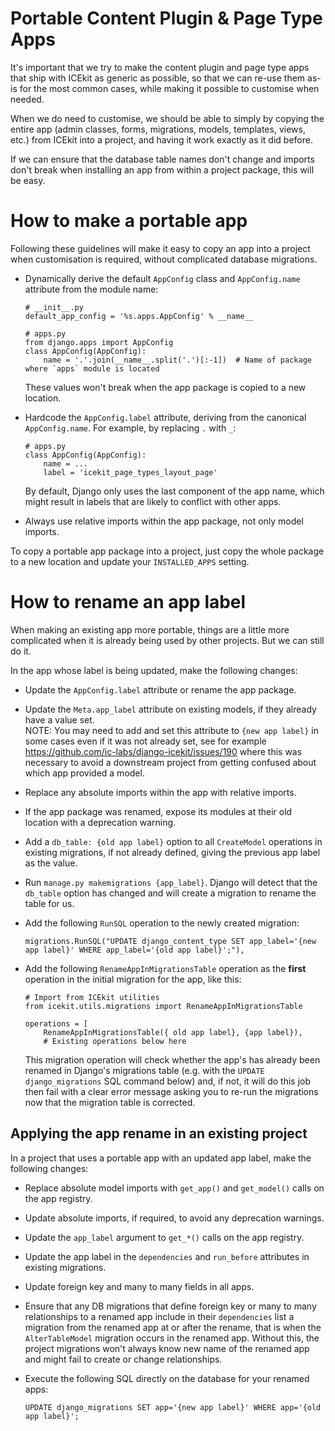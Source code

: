 # Portable Content Plugin & Page Type Apps

It's important that we try to make the content plugin and page type apps that
ship with ICEkit as generic as possible, so that we can re-use them as-is for
the most common cases, while making it possible to customise when needed.

When we do need to customise, we should be able to simply by copying the entire
app (admin classes, forms, migrations, models, templates, views, etc.) from
ICEkit into a project, and having it work exactly as it did before.

If we can ensure that the database table names don't change and imports don't
break when installing an app from within a project package, this will be easy.

# How to make a portable app

Following these guidelines will make it easy to copy an app into a project when
customisation is required, without complicated database migrations.

  * Dynamically derive the default `AppConfig` class and `AppConfig.name`
    attribute from the module name:

        # __init__.py
        default_app_config = '%s.apps.AppConfig' % __name__

        # apps.py
        from django.apps import AppConfig
        class AppConfig(AppConfig):
            name = '.'.join(__name__.split('.')[:-1])  # Name of package where `apps` module is located

    These values won't break when the app package is copied to a new location.

  * Hardcode the `AppConfig.label` attribute, deriving from the canonical
    `AppConfig.name`. For example, by replacing `.` with `_`:

        # apps.py
        class AppConfig(AppConfig):
            name = ...
            label = 'icekit_page_types_layout_page'

    By default, Django only uses the last component of the app name, which
    might result in labels that are likely to conflict with other apps.

  * Always use relative imports within the app package, not only model imports.

To copy a portable app package into a project, just copy the whole package to a
new location and update your `INSTALLED_APPS` setting.

# How to rename an app label

When making an existing app more portable, things are a little more complicated
when it is already being used by other projects. But we can still do it.

In the app whose label is being updated, make the following changes:

  * Update the `AppConfig.label` attribute or rename the app package.

  * Update the `Meta.app_label` attribute on existing models, if they already
    have a value set.  
    NOTE: You may need to add and set this attribute to `{new app label}`
    in some cases even if it was not already set, see for example
    https://github.com/ic-labs/django-icekit/issues/190 where this was
    necessary to avoid a downstream project from getting confused about
    which app provided a model.

  * Replace any absolute imports within the app with relative imports.

  * If the app package was renamed, expose its modules at their old location
    with a deprecation warning.

  * Add a `db_table: {old app label}` option to all `CreateModel` operations in
    existing migrations, if not already defined, giving the previous app label
    as the value.

  * Run `manage.py makemigrations {app_label}`. Django will detect that the
    `db_table` option has changed and will create a migration to rename the
    table for us.

  * Add the following `RunSQL` operation to the newly created migration:

        migrations.RunSQL("UPDATE django_content_type SET app_label='{new app label}' WHERE app_label='{old app label}';"),

  * Add the following `RenameAppInMigrationsTable` operation as the **first**
    operation in the initial migration for the app, like this:

        # Import from ICEkit utilities
        from icekit.utils.migrations import RenameAppInMigrationsTable

        operations = [
            RenameAppInMigrationsTable({ old app label}, {app label}),
            # Existing operations below here

    This migration operation will check whether the app's has already been
    renamed in Django's migrations table (e.g. with the `UPDATE
    django_migrations` SQL command below) and, if not, it will do this job then
    fail with a clear error message asking you to re-run the migrations now
    that the migration table is corrected.

## Applying the app rename in an existing project

In a project that uses a portable app with an updated app label, make the
following changes:

  * Replace absolute model imports with `get_app()` and `get_model()` calls on
    the app registry.

  * Update absolute imports, if required, to avoid any deprecation warnings.

  * Update the `app_label` argument to `get_*()` calls on the app registry.

  * Update the app label in the `dependencies` and `run_before` attributes in
    existing migrations.

  * Update foreign key and many to many fields in all apps.

  * Ensure that any DB migrations that define foreign key or many to many
    relationships to a renamed app include in their `dependencies` list a
    migration from the renamed app at or after the rename, that is when
    the `AlterTableModel` migration occurs in the renamed app. Without this,
    the project migrations won't always know new name of the renamed app and
    might fail to create or change relationships.

  * Execute the following SQL directly on the database for your renamed apps:

        UPDATE django_migrations SET app='{new app label}' WHERE app='{old app label}';
